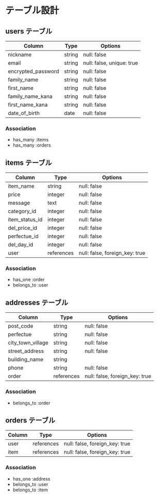 # テーブル設計

## users テーブル

| Column             | Type   | Options                   | 
| ------------------ | ------ | ------------------------- | 
| nickname           | string | null: false               | 
| email              | string | null: false, unique: true | 
| encrypted_password | string | null: false               | 
| family_name        | string | null: false               | 
| first_name         | string | null: false               | 
| family_name_kana   | string | null: false               | 
| first_name_kana    | string | null: false               | 
| date_of_birth      | date   | null: false               | 

### Association

- has_many :items
- has_many :orders

## items テーブル

| Column         | Type       | Options                        | 
| -------------- | ---------- | ------------------------------ | 
| item_name      | string     | null: false                    | 
| price          | integer    | null: false                    | 
| message        | text       | null: false                    | 
| category_id    | integer    | null: false                    |
| item_status_id | integer    | null: false                    | 
| del_price_id   | integer    | null: false                    |
| perfectue_id   | integer    | null: false                    |  
| del_day_id     | integer    | null: false                    |  
| user           | references | null: false, foreign_key: true |  

### Association

- has_one :order
- belongs_to :user

## addresses テーブル

| Column            | Type       | Options                        | 
| ----------------- | ---------- | ------------------------------ | 
| post_code         | string     | null: false                    | 
| perfectue         | string     | null: false                    | 
| city_town_village | string     | null: false                    | 
| street_address    | string     | null: false                    | 
| building_name     | string     |                                | 
| phone             | string     | null: false                    | 
| order             | references | null: false, foreign_key: true | 

### Association

- belongs_to :order

## orders テーブル

| Column  | Type       | Options                        | 
| ------- | ---------- | ------------------------------ | 
| user    | references | null: false, foreign_key: true | 
| item    | references | null: false, foreign_key: true | 

### Association

- has_one :address
- belongs_to :user
- belongs_to :item
